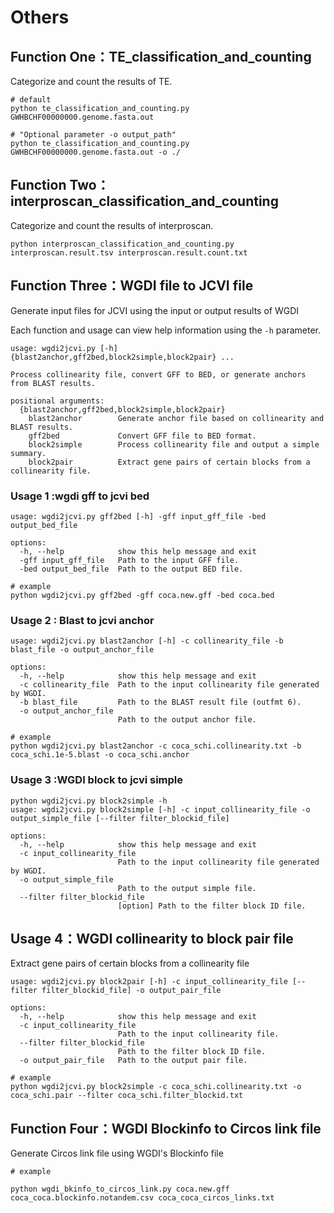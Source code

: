 # Others

## Function One：TE_classification_and_counting

Categorize and count the results of TE.

```
# default
python te_classification_and_counting.py GWHBCHF00000000.genome.fasta.out

# "Optional parameter -o output_path"
python te_classification_and_counting.py GWHBCHF00000000.genome.fasta.out -o ./
```

## Function Two：interproscan_classification_and_counting

Categorize and count the results of interproscan.

```
python interproscan_classification_and_counting.py interproscan.result.tsv interproscan.result.count.txt
```

## Function Three：WGDI file to JCVI file

Generate input files for JCVI using the input or output results of WGDI

Each function and usage can view help information using the `-h` parameter.

```
usage: wgdi2jcvi.py [-h] {blast2anchor,gff2bed,block2simple,block2pair} ...

Process collinearity file, convert GFF to BED, or generate anchors from BLAST results.

positional arguments:
  {blast2anchor,gff2bed,block2simple,block2pair}
    blast2anchor        Generate anchor file based on collinearity and BLAST results.
    gff2bed             Convert GFF file to BED format.
    block2simple        Process collinearity file and output a simple summary.
    block2pair          Extract gene pairs of certain blocks from a collinearity file.
```

### Usage 1 :wgdi gff to jcvi bed
```                           
usage: wgdi2jcvi.py gff2bed [-h] -gff input_gff_file -bed output_bed_file

options:
  -h, --help            show this help message and exit
  -gff input_gff_file   Path to the input GFF file.
  -bed output_bed_file  Path to the output BED file.
```
```
# example
python wgdi2jcvi.py gff2bed -gff coca.new.gff -bed coca.bed
```

### Usage 2 : Blast to jcvi anchor
```
usage: wgdi2jcvi.py blast2anchor [-h] -c collinearity_file -b blast_file -o output_anchor_file

options:
  -h, --help            show this help message and exit
  -c collinearity_file  Path to the input collinearity file generated by WGDI.
  -b blast_file         Path to the BLAST result file (outfmt 6).
  -o output_anchor_file
                        Path to the output anchor file.
```
```
# example
python wgdi2jcvi.py blast2anchor -c coca_schi.collinearity.txt -b coca_schi.1e-5.blast -o coca_schi.anchor   
```
### Usage 3 :WGDI block to jcvi simple
```
python wgdi2jcvi.py block2simple -h
usage: wgdi2jcvi.py block2simple [-h] -c input_collinearity_file -o output_simple_file [--filter filter_blockid_file]

options:
  -h, --help            show this help message and exit
  -c input_collinearity_file
                        Path to the input collinearity file generated by WGDI.
  -o output_simple_file
                        Path to the output simple file.
  --filter filter_blockid_file
                        [option] Path to the filter block ID file.
```


## Usage 4：WGDI collinearity to block pair file

Extract gene pairs of certain blocks from a collinearity file

```
usage: wgdi2jcvi.py block2pair [-h] -c input_collinearity_file [--filter filter_blockid_file] -o output_pair_file

options:
  -h, --help            show this help message and exit
  -c input_collinearity_file
                        Path to the input collinearity file.
  --filter filter_blockid_file
                        Path to the filter block ID file.
  -o output_pair_file   Path to the output pair file.

```
```
# example
python wgdi2jcvi.py block2simple -c coca_schi.collinearity.txt -o coca_schi.pair --filter coca_schi.filter_blockid.txt

```

## Function Four：WGDI Blockinfo to Circos link file

Generate Circos link file using WGDI's Blockinfo file

```
# example

python wgdi_bkinfo_to_circos_link.py coca.new.gff coca_coca.blockinfo.notandem.csv coca_coca_circos_links.txt

```





